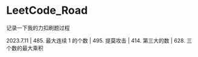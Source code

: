 # LeetCode_Road
记录一下我的力扣刷题过程

2023.7.11  |  485. 最大连续 1 的个数  |  495. 提莫攻击  |  414. 第三大的数  |  628. 三个数的最大乘积
